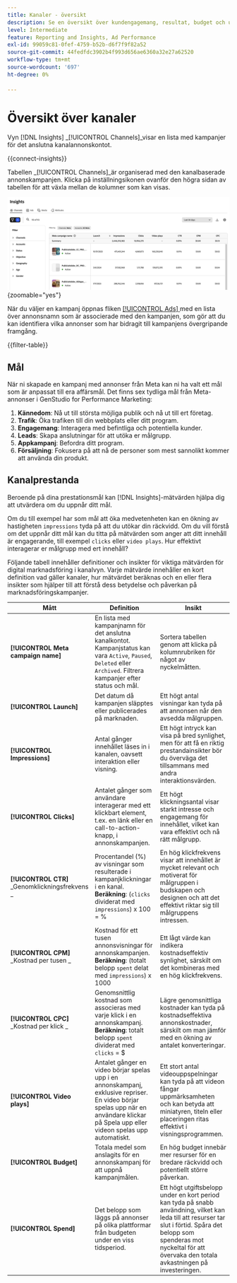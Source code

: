 ```yaml
---
title: Kanaler - översikt
description: Se en översikt över kundengagemang, resultat, budget och utgifter för marknadsföringskampanjer i Adobe GenStudio for Performance Marketing.
level: Intermediate
feature: Reporting and Insights, Ad Performance
exl-id: 99059c81-0fef-4759-b52b-d6f7f9f82a52
source-git-commit: 44fedfdc3902b4f993d656ae6360a32e27a62520
workflow-type: tm+mt
source-wordcount: '697'
ht-degree: 0%

---
```


# Översikt över kanaler

Vyn [!DNL Insights] _[!UICONTROL Channels]_visar en lista med kampanjer för det anslutna kanalannonskontot.

{{connect-insights}}

Tabellen _[!UICONTROL Channels]_är organiserad med den kanalbaserade annonskampanjen. Klicka på inställningsikonen ovanför den högra sidan av tabellen för att växla mellan de kolumner som kan visas.

![Kanalfilter och tabell](/help/assets/insights-channels-filter.png){zoomable="yes"}

När du väljer en kampanj öppnas fliken [[!UICONTROL Ads] ](ads.md) med en lista över annonsnamn som är associerade med den kampanjen, som gör att du kan identifiera vilka annonser som har bidragit till kampanjens övergripande framgång.

{{filter-table}}

## Mål

När ni skapade en kampanj med annonser från Meta kan ni ha valt ett mål som är anpassat till era affärsmål. Det finns sex tydliga mål från Meta-annonser i GenStudio for Performance Marketing:

1. **Kännedom**: Nå ut till största möjliga publik och nå ut till ert företag.
1. **Trafik**: Öka trafiken till din webbplats eller ditt program.
1. **Engagemang**: Interagera med befintliga och potentiella kunder.
1. **Leads**: Skapa anslutningar för att utöka er målgrupp.
1. **Appkampanj**: Befordra ditt program.
1. **Försäljning**: Fokusera på att nå de personer som mest sannolikt kommer att använda din produkt.

## Kanalprestanda

Beroende på dina prestationsmål kan [!DNL Insights]-mätvärden hjälpa dig att utvärdera om du uppnår ditt mål.

Om du till exempel har som mål att öka medvetenheten kan en ökning av hastigheten `impressions` tyda på att du utökar din räckvidd. Om du vill förstå om det uppnår ditt mål kan du titta på mätvärden som anger att ditt innehåll är engagerande, till exempel `clicks` eller `video plays`. Hur effektivt interagerar er målgrupp med ert innehåll?

Följande tabell innehåller definitioner och insikter för viktiga mätvärden för digital marknadsföring i kanalvyn. Varje mätvärde innehåller en kort definition vad gäller kanaler, hur mätvärdet beräknas och en eller flera insikter som hjälper till att förstå dess betydelse och påverkan på marknadsföringskampanjer.

| Mått | Definition | Insikt |
| ----------- | ----------------------------- | -------------------------------- |
| **[!UICONTROL Meta campaign name]** | En lista med kampanjnamn för det anslutna kanalkontot. Kampanjstatus kan vara `Active`, `Paused`, `Deleted` eller `Archived`. Filtrera kampanjer efter status och mål. | Sortera tabellen genom att klicka på kolumnrubriken för något av nyckelmåtten. |
| **[!UICONTROL Launch]** | Det datum då kampanjen släpptes eller publicerades på marknaden. | Ett högt antal visningar kan tyda på att annonsen når den avsedda målgruppen. |
| **[!UICONTROL Impressions]** | Antal gånger innehållet läses in i kanalen, oavsett interaktion eller visning. | Ett högt intryck kan visa på bred synlighet, men för att få en riktig prestandainsikter bör du överväga det tillsammans med andra interaktionsvärden. |
| **[!UICONTROL Clicks]** | Antalet gånger som användare interagerar med ett klickbart element, t.ex. en länk eller en call-to-action-knapp, i annonskampanjen. | Ett högt klickningsantal visar starkt intresse och engagemang för innehållet, vilket kan vara effektivt och nå rätt målgrupp. |
| **[!UICONTROL CTR]**<br>_Genomklickningsfrekvens _ | Procentandel (%) av visningar som resulterade i kampanjklickningar i en kanal.<br>**Beräkning**: (`clicks` dividerat med `impressions`) x 100 = % | En hög klickfrekvens visar att innehållet är mycket relevant och motiverat för målgruppen i budskapen och designen och att det effektivt riktar sig till målgruppens intressen. |
| **[!UICONTROL CPM]**<br>_Kostnad per tusen _ | Kostnad för ett tusen annonsvisningar för annonskampanjen. <br>**Beräkning**: (totalt belopp `spent` delat med `impressions`) x 1000 | Ett lågt värde kan indikera kostnadseffektiv synlighet, särskilt om det kombineras med en hög klickfrekvens. |
| **[!UICONTROL CPC]**<br>_Kostnad per klick _ | Genomsnittlig kostnad som associeras med varje klick i en annonskampanj.<br>**Beräkning**: totalt belopp `spent` dividerat med `clicks` = $ | Lägre genomsnittliga kostnader kan tyda på kostnadseffektiva annonskostnader, särskilt om man jämför med en ökning av antalet konverteringar. |
| **[!UICONTROL Video plays]** | Antalet gånger en video börjar spelas upp i en annonskampanj, exklusive repriser. En video börjar spelas upp när en användare klickar på Spela upp eller videon spelas upp automatiskt. | Ett stort antal videouppspelningar kan tyda på att videon fångar uppmärksamheten och kan betyda att miniatyren, titeln eller placeringen ritas effektivt i visningsprogrammen. |
| **[!UICONTROL Budget]** | Totala medel som anslagits för en annonskampanj för att uppnå kampanjmålen. | En hög budget innebär mer resurser för en bredare räckvidd och potentiellt större påverkan. |
| **[!UICONTROL Spend]** | Det belopp som läggs på annonser på olika plattformar från budgeten under en viss tidsperiod. | Ett högt utgiftsbelopp under en kort period kan tyda på snabb användning, vilket kan leda till att resurser tar slut i förtid. Spåra det belopp som spenderas mot nyckeltal för att övervaka den totala avkastningen på investeringen. |
